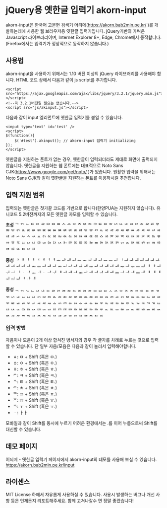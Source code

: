 # jQuery용 옛한글 입력기 akorn-input

akorn-input은 한국어 고문헌 검색기 어듸메(https://akorn.bab2min.pe.kr/ )를 개발하는데에 사용한 웹 브라우저용 옛한글 입력기입니다.
jQuery기반의 가벼운 Javascript 라이브러리이며, Internet Explorer 8+, Edge, Chrome에서 동작합니다. (Firefox에서는 입력기가 정상적으로 동작하지 않습니다.)

## 사용법
akorn-input을 사용하기 위해서는 1.10 버전 이상의 jQuery 라이브러리를 사용해야 합니다. HTML 코드 상에서 다음과 같이 js script를 추가합니다.

    <script src="https://ajax.googleapis.com/ajax/libs/jquery/3.2.1/jquery.min.js"></script>
    <!--꼭 3.2.1버전일 필요는 없습니다.-->
    <script src="js/akinput.js"></script>


다음과 같이 input 엘리먼트에 옛한글 입력기를 붙일 수 있습니다.

    <input type='text' id='test' />
    <script>
    $(function(){
        $('#test').akinput(); // akorn-input 입력기 initializing
    });
    </script>

옛한글을 지원하는 폰트가 없는 경우, 옛한글이 입력되더라도 제대로 화면에 출력되지 않습니다. 
옛한글을 지원하는 웹 폰트에는 대표적으로 Noto Sans CJK(https://www.google.com/get/noto/ )가 있습니다. 원활한 입력을 위해서는 Noto Sans CJK와 같이 옛한글을 지원하는 폰트를 이용하시길 추천합니다.


## 입력 지원 범위
입력되는 옛한글은 첫가끝 코드를 기반으로 합니다(한양PUA는 지원하지 않습니다). 유니코드 5.2버전까지의 모든 옛한글 자모를 입력할 수 있습니다.

**초성** ᄀ ᄁ ᄂ ᄃ ᄄ ᄅ ᄆ ᄇ ᄈ ᄉ ᄊ ᄋ ᄌ ᄍ ᄎ ᄏ ᄐ ᄑ ᄒ ᄓ ᄔ ᄕ ᄖ ᄗ ᄘ ᄙ ᄚ ᄛ ᄜ ᄝ ᄞ ᄟ ᄠ ᄡ ᄢ ᄣ ᄤ ᄥ ᄦ ᄧ ᄨ ᄩ ᄪ ᄫ ᄬ ᄭ ᄮ ᄯ ᄰ ᄱ ᄲ ᄳ ᄴ ᄵ ᄶ ᄷ ᄸ ᄹ ᄺ ᄻ ᄼ ᄽ ᄾ ᄿ ᅀ ᅁ ᅂ ᅃ ᅄ ᅅ ᅆ ᅇ ᅈ ᅉ ᅊ ᅋ ᅌ ᅍ ᅎ ᅏ ᅐ ᅑ ᅒ ᅓ ᅔ ᅕ ᅖ ᅗ ᅘ ᅙ ᅚ ᅛ ᅜ ᅝ ᅞ ꥠ ꥡ ꥢ ꥣ ꥤ ꥥ ꥦ ꥧ ꥨ ꥩ ꥪ ꥫ ꥬ ꥭ ꥮ ꥯ ꥰ ꥱ ꥲ ꥳ ꥴ ꥵ ꥶ ꥷ ꥸ ꥹ ꥺ ꥻ ꥼ 

**중성** ᅡ ᅢ ᅣ ᅤ ᅥ ᅦ ᅧ ᅨ ᅩ ᅪ ᅫ ᅬ ᅭ ᅮ ᅯ ᅰ ᅱ ᅲ ᅳ ᅴ ᅵ ᅶ ᅷ ᅸ ᅹ ᅺ ᅻ ᅼ ᅽ ᅾ ᅿ ᆀ ᆁ ᆂ ᆃ ᆄ ᆅ ᆆ ᆇ ᆈ ᆉ ᆊ ᆋ ᆌ ᆍ ᆎ ᆏ ᆐ ᆑ ᆒ ᆓ ᆔ ᆕ ᆖ ᆗ ᆘ ᆙ ᆚ ᆛ ᆜ ᆝ ᆞ ᆟ ᆠ ᆡ ᆢ ᆣ ᆤ ᆥ ᆦ ᆧ ힰ ힱ ힲ ힳ ힴ ힵ ힶ ힷ ힸ ힹ ힺ ힻ ힼ ힽ ힾ ힿ ퟀ ퟁ ퟂ ퟃ ퟄ ퟅ ퟆ 

**종성** ᆨ ᆩ ᆪ ᆫ ᆬ ᆭ ᆮ ᆯ ᆰ ᆱ ᆲ ᆳ ᆴ ᆵ ᆶ ᆷ ᆸ ᆹ ᆺ ᆻ ᆼ ᆽ ᆾ ᆿ ᇀ ᇁ ᇂ ᇃ ᇄ ᇅ ᇆ ᇇ ᇈ ᇉ ᇊ ᇋ ᇌ ᇍ ᇎ ᇏ ᇐ ᇑ ᇒ ᇓ ᇔ ᇕ ᇖ ᇗ ᇘ ᇙ ᇚ ᇛ ᇜ ᇝ ᇞ ᇟ ᇠ ᇡ ᇢ ᇣ ᇤ ᇥ ᇦ ᇧ ᇨ ᇩ ᇪ ᇫ ᇬ ᇭ ᇮ ᇯ ᇰ ᇱ ᇲ ᇳ ᇴ ᇵ ᇶ ᇷ ᇸ ᇹ ᇺ ᇻ ᇼ ᇽ ᇾ ᇿ ퟋ ퟌ ퟍ ퟎ ퟏ ퟐ ퟑ ퟒ ퟓ ퟔ ퟕ ퟖ ퟗ ퟘ ퟙ ퟚ ퟛ ퟜ ퟝ ퟞ ퟟ ퟠ ퟡ ퟢ ퟣ ퟤ ퟥ ퟦ ퟧ ퟨ ퟩ ퟪ ퟫ ퟬ ퟭ ퟮ ퟯ ퟰ ퟱ ퟲ ퟳ ퟴ ퟵ ퟶ ퟷ ퟸ ퟹ ퟺ ퟻ 

### 입력 방법
자음이나 모음이 2개 이상 합쳐진 병서자의 경우 각 글자를 차례로 누르는 것으로 입력할 수 있습니다. 단 일부 자음/모음은 다음과 같이 눌러서 입력해야합니다.

* ㅿ: ㅁ + Shift (혹은 ㅁ.)
* ㆁ: ㅇ + Shift (혹은 ㅇ.)
* ㆆ: ㅎ + Shift (혹은 ㅎ.)
* ᄼ: ㅋ + Shift (혹은 ㅋ.)
* ᄾ: ㅌ + Shift (혹은 ㅌ.)
* ᅎ: ㅊ + Shift (혹은 ㅊ.)
* ᅐ: ㅍ + Shift (혹은 ㅍ.)
* ᅔ: ㅠ + Shift (혹은 ㅠ.)
* ᅕ: ㅜ + Shift (혹은 ㅜ.)
* ㆍ: ㅏㅏ

모바일과 같이 Shift를 동시에 누르기 어려운 환경에서는 .를 이어 누름으로써 Shift를 대신할 수 있습니다.


## 데모 페이지
어듸메 - 옛한글 입력기 페이지에서 akorn-input의 데모를 사용해 보실 수 있습니다.
https://akorn.bab2min.pe.kr/input

## 라이센스
MIT License 하에서 자유롭게 사용하실 수 있습니다. 사용시 발생하는 버그나 개선 사항 등은 언제든지 리포트해주세요.
함께 고쳐나갈수 면 정말 좋겠습니다!
